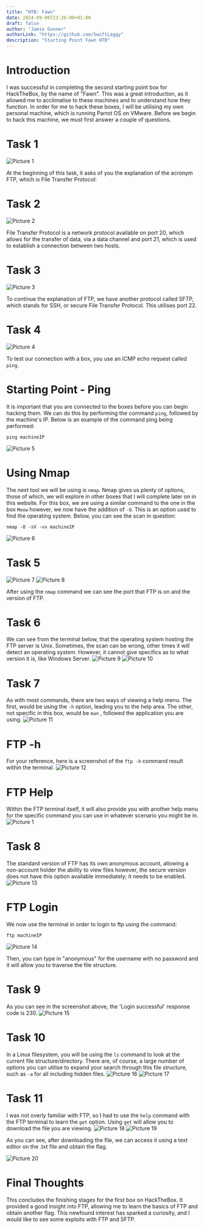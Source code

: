 ```yaml
---
title: "HTB: Fawn"
date: 2024-09-06T23:26:00+01:00
draft: false
author: "Jamie Gunner"
authorLink: "https://github.com/SwiftLaggy"
description: "Starting Point Fawn HTB"
---
```



# Introduction

I was successful in completing the second starting point box for HackTheBox, by the name of "Fawn". This was a great introduction, as it allowed me to acclimatise to these machines and to understand how they function. In order for me to hack these boxes, I will be utilising my own personal machine, which is running Parrot OS on VMware. 
Before we begin to hack this machine, we must first answer a couple of questions.

# Task 1
![Picture 1](../images/FTPAcronym.jpg)

At the beginning of this task, it asks of you the explanation of the acronym FTP, which is File Transfer Protocol:

# Task 2
![Picture 2](../images/PortFTP.jpg)

File Transfer Protocol is a network protocol available on port 20, which allows for the transfer of data, via a data channel and port 21, which is used to establish a connection between two hosts.

# Task 3
![Picture 3](../images/SFTPTask.jpg)

To continue the explanation of FTP, we have another protocol called SFTP, which stands for SSH, or secure File Transfer Protocol. This utilises port 22.

# Task 4
![Picture 4](../images/PingTask.jpg)

To test our connection with a box, you use an ICMP echo request called ``ping``.

# Starting Point - Ping

It is important that you are connected to the boxes before you can begin hacking them. We can do this by performing the command ``ping``, followed by the machine's IP. Below is an example of the command ping being performed:
```
ping machineIP
```
![Picture 5](../images/Ping.jpg)

# Using Nmap

The next tool we will be using is ``nmap``. Nmap gives us plenty of options, those of which, we will explore in other boxes that I will complete later on in this website. For this box, we are using a similar command to the one in the box ``Meow`` however, we now have the addition of ``-O``. This is an option used to find the operating system. Below, you can see the scan in question:
```
nmap -O -sV -vv machineIP
```
![Picture 6](../images/Namo1.jpg)

# Task 5
![Picture 7](../images/ScanTask1.jpg)
![Picture 8](../images/Nmapport.jpg)

After using the ``nmap`` command we can see the port that FTP is on and the version of FTP. 
# Task 6

We can see from the terminal below, that the operating system hosting the FTP server is Unix. Sometimes, the scan can be wrong, other times it will detect an operating system. However, it cannot give specifics as to what version it is, like Windows Server. 
![Picture 9](../images/Unix.jpg)
![Picture 10](../images/ScanOS.jpg)

# Task 7

As with most commands, there are two ways of viewing a help menu. The first, would be using the ``-h`` option, leading you to the help area. The other, not specific in this box, would be ``man`` , followed the application you are using. 
![Picture 11](../images/FTPHelp.jpg)

# FTP -h

For your reference, here is a screenshot of the ``ftp -h`` command result within the terminal. 
![Picture 12](../images/FTPHELP1.jpg)

# FTP Help

Within the FTP terminal itself, it will also provide you with another help menu for the specific command you can use in whatever scenario you might be in. 
![Picture 1](../images/FTPHELP2.jpg)

# Task 8 

The standard version of FTP has its own anonymous account, allowing a non-account holder the ability to view files however, the secure version does not have this option available immediately; it needs to be enabled. 
![Picture 13](../images/FTPLogin.jpg)

# FTP Login

We now use the terminal in order to login to ftp using the command:
```
ftp machineIP
```
![Picture 14](../images/FTP.jpg)

Then, you can type in "anonymous" for the username with no password and it will allow you to traverse the file structure.
# Task 9

As you can see in the screenshot above, the 'Login successful' response code is 230.
![Picture 15](../images/LoginCode.jpg)

# Task 10

In a Linux filesystem, you will be using the ``ls`` command to look at the current file structure/directory. There are, of course, a large number of options you can utilise to expand your search through this file structure, such as ``-a`` for all including hidden files. 
![Picture 16](../images/LSTask.jpg)
![Picture 17](../images/LS.jpg)

# Task 11

I was not overly familiar with FTP, so I had to use the ``help`` command with the FTP terminal to learn the ``get`` option. Using ``get`` will allow you to download the file you are viewing. 
![Picture 18](../images/GetTask.jpg)
![Picture 19](../images/Get.jpg)

As you can see, after downloading the file, we can access it using a text editor on the .txt file and obtain the flag. 

![Picture 20](../images/Flag.jpg)

# Final Thoughts

This concludes the finishing stages for the first box on HackTheBox. It provided a good insight into FTP, allowing me to learn the basics of FTP and obtain another flag.  This newfound interest has sparked a curiosity, and I would like to see some exploits with FTP and SFTP. 
